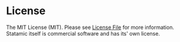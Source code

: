 # License

The MIT License (MIT). Please see [License File](https://github.com/studio1902/statamic-peak/blob/main/LICENSE) for more information. Statamic itself is commercial software and has its' own license.

